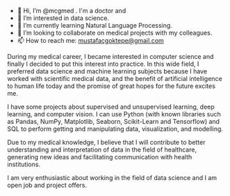 - 👋 Hi, I’m @mcgmed . I'm a doctor and
- 👀 I’m interested in data science.
- 🌱 I’m currently learning Natural Language Processing.
- 💞️ I’m looking to collaborate on medical projects with my colleagues.
- 📫 How to reach me: mustafacgoktepe@gmail.com

During my medical career, I became interested in computer science and finally I decided to put this interest into practice. In this wide field, I preferred data science and machine learning subjects because I have worked with scientific medical data, and the benefit of artificial intelligence to human life today and the promise of great hopes for the future excites me.

I have some projects about supervised and unsupervised learning, deep learning, and computer vision. I can use Python (with known libraries such as Pandas, NumPy, Matplotlib, Seaborn, Scikit-Learn and Tensorflow) and SQL to perform getting and manipulating data, visualization, and modelling.

Due to my medical knowledge, I believe that I will contribute to better understanding and interpretation of data in the field of healthcare, generating new ideas and facilitating communication with health institutions.

I am very enthusiastic about working in the field of data science and I am open job and project offers.

<!---
mcgmed/mcgmed is a ✨ special ✨ repository because its `README.md` (this file) appears on your GitHub profile.
You can click the Preview link to take a look at your changes.
--->
